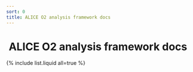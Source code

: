```yaml
---
sort: 0
title: ALICE O2 analysis framework docs
---
```


# <i class="fa fa-home fa-fw" aria-hidden="true"></i>&nbsp;ALICE O2 analysis framework docs

{% include list.liquid all=true %}
